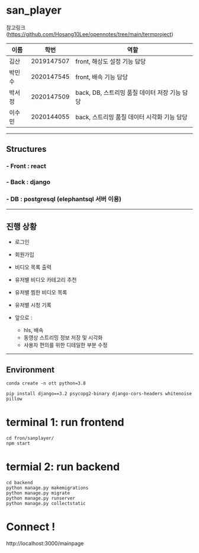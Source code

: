 # san_player

참고링크 (https://github.com/Hosang10Lee/opennotes/tree/main/termproject)


|이름|학번|역할|
|---|---|---|
|김산|2019147507|front, 해상도 설정 기능 담당|
|박민수|2020147545|front, 배속 기능 담당|
|박서정|2020147509|back, DB, 스트리밍 품질 데이터 저장 기능 담당|
|이수민|2020144055|back, 스트리밍 품질 데이터 시각화 기능 담당|

---
## Structures
### - Front : react
### - Back : django
### - DB : postgresql (elephantsql 서버 이용)

---
## 진행 상황
- 로그인
- 회원가입
- 비디오 목록 출력
- 유저별 비디오 카테고리 추천
- 유저별 찜한 비디오 목록
- 유저별 시청 기록

- 앞으로 :
    - hls, 배속
    - 동영상 스트리밍 정보 저장 및 시각화
    - 사용자 편의를 위한 디테일한 부분 수정

----
## Environment
```
conda create -n ott python=3.8
```
```
pip install django==3.2 psycopg2-binary django-cors-headers whitenoise pillow
```

# terminal 1: run frontend
```
cd fron/sanplayer/
npm start
```

# termial 2: run backend
```
cd backend
python manage.py makemigrations
python manage.py migrate
python manage.py runserver
python manage.py collectstatic
```

# Connect !
http://localhost:3000/mainpage